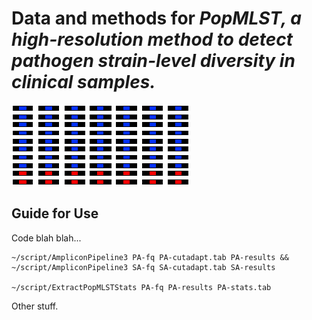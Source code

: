 # Data and methods for <i>PopMLST, a high-resolution method to detect pathogen strain-level diversity in clinical samples.</i>
![logo](/title.png)
## Guide for Use
Code blah blah...

    ~/script/AmpliconPipeline3 PA-fq PA-cutadapt.tab PA-results && ~/script/AmpliconPipeline3 SA-fq SA-cutadapt.tab SA-results
    
    ~/script/ExtractPopMLSTStats PA-fq PA-results PA-stats.tab
    
Other stuff.
